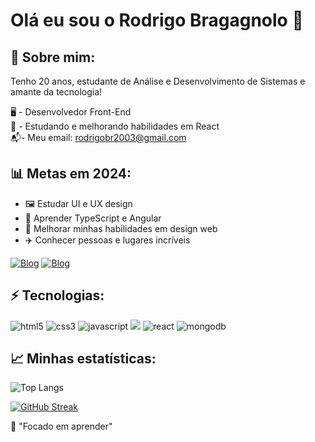 # Olá eu sou o Rodrigo Bragagnolo 👋

<h2>🙋 Sobre mim:</h2>

Tenho 20 anos, estudante de Análise e Desenvolvimento de Sistemas e amante da tecnologia!

🖥️ - Desenvolvedor Front-End </br>
🌱 - Estudando e melhorando habilidades em React </br>
📬- Meu email: <a>rodrigobr2003@gmail.com</a>

<h2>📊 Metas em 2024:</h2>
    <ul>
        <li> 🖼️ Estudar UI e UX design
        <li> 🔭 Aprender TypeScript e Angular
        <li> 📖 Melhorar minhas habilidades em design web
        <li> ✈️ Conhecer pessoas e lugares incríveis
    </ul>

[![Blog](https://img.shields.io/badge/LinkedIn-0077B5?style=for-the-badge&logo=linkedin&logoColor=white)](https://www.linkedin.com/in/rodrigo-bragagnolo-772679214/) [![Blog](https://img.shields.io/website?label=portifoliorodrigobragagnolo.netlify.app&style=for-the-badge&url=https://portifoliorodrigobragagnolo.netlify.app/)](https://portifoliorodrigobragagnolo.netlify.app/)

<h2>⚡ Tecnologias:</h2>

<div style="display: inline-block">
    <img alt="html5" src="https://img.shields.io/badge/HTML5-E34F26?style=for-the-badge&logo=html5&logoColor=white"/>
    <img alt="css3" src="https://img.shields.io/badge/CSS3-1572B6?style=for-the-badge&logo=css3&logoColor=white" />
    <img alt="javascript" src="https://img.shields.io/badge/JavaScript-323330?style=for-the-badge&logo=javascript&logoColor=F7DF1E" />
     <img src="https://img.shields.io/badge/Node.js-43853D?style=for-the-badge&logo=node.js&logoColor=white" />
    <img alt="react" src="https://img.shields.io/badge/React-2b2c30?style=for-the-badge&logo=react&logoColor=61DAFB" />
    <img alt="mongodb" src="https://img.shields.io/badge/MongoDB-4EA94B?style=for-the-badge&logo=mongodb&logoColor=white" />

</div>

<h2>📈 Minhas estatísticas: </h2>

![Top Langs](https://github-readme-stats.vercel.app/api/top-langs/?username=Rodrigobr2003&layout=compact&theme=dark)

[![GitHub Streak](https://streak-stats.demolab.com/?user=Rodrigobr2003&theme=dark&locale=pt_BR&dates=FF5733&currStreakNum=FF5733&sideNums=C70039)](https://github.com/Rodrigobr2003)

🧠 "Focado em aprender"
